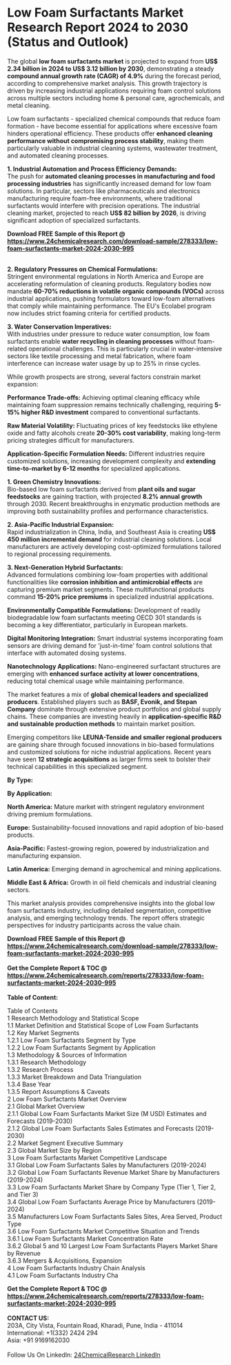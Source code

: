 <h1>Low Foam Surfactants Market Research Report 2024 to 2030 (Status and Outlook)</h1><p>The global <strong>low foam surfactants market</strong> is projected to expand from <strong>US$ 2.34 billion in 2024 to US$ 3.12 billion by 2030</strong>, demonstrating a steady <strong>compound annual growth rate (CAGR) of 4.9%</strong> during the forecast period, according to comprehensive market analysis. This growth trajectory is driven by increasing industrial applications requiring foam control solutions across multiple sectors including home &amp; personal care, agrochemicals, and metal cleaning.</p><p>Low foam surfactants - specialized chemical compounds that reduce foam formation - have become essential for applications where excessive foam hinders operational efficiency. These products offer <strong>enhanced cleaning performance without compromising process stability</strong>, making them particularly valuable in industrial cleaning systems, wastewater treatment, and automated cleaning processes.</p><p><strong>1. Industrial Automation and Process Efficiency Demands:</strong><br>
The push for <strong>automated cleaning processes in manufacturing and food processing industries</strong> has significantly increased demand for low foam solutions. In particular, sectors like pharmaceuticals and electronics manufacturing require foam-free environments, where traditional surfactants would interfere with precision operations. The industrial cleaning market, projected to reach <strong>US$ 82 billion by 2026</strong>, is driving significant adoption of specialized surfactants.</p><div><b>Download FREE Sample of this Report @ 
            <a href="https://www.24chemicalresearch.com/download-sample/278333/low-foam-surfactants-market-2024-2030-995">
            https://www.24chemicalresearch.com/download-sample/278333/low-foam-surfactants-market-2024-2030-995</a></b></div><br><p><strong>2. Regulatory Pressures on Chemical Formulations:</strong><br>
Stringent environmental regulations in North America and Europe are accelerating reformulation of cleaning products. Regulatory bodies now mandate <strong>60-70% reductions in volatile organic compounds (VOCs)</strong> across industrial applications, pushing formulators toward low-foam alternatives that comply while maintaining performance. The EU's Ecolabel program now includes strict foaming criteria for certified products.</p><p><strong>3. Water Conservation Imperatives:</strong><br>
With industries under pressure to reduce water consumption, low foam surfactants enable <strong>water recycling in cleaning processes</strong> without foam-related operational challenges. This is particularly crucial in water-intensive sectors like textile processing and metal fabrication, where foam interference can increase water usage by up to 25% in rinse cycles.</p><p>While growth prospects are strong, several factors constrain market expansion:</p><p><strong>Performance Trade-offs:</strong> Achieving optimal cleaning efficacy while maintaining foam suppression remains technically challenging, requiring <strong>5-15% higher R&amp;D investment</strong> compared to conventional surfactants.</p><p><strong>Raw Material Volatility:</strong> Fluctuating prices of key feedstocks like ethylene oxide and fatty alcohols create <strong>20-30% cost variability</strong>, making long-term pricing strategies difficult for manufacturers.</p><p><strong>Application-Specific Formulation Needs:</strong> Different industries require customized solutions, increasing development complexity and <strong>extending time-to-market by 6-12 months</strong> for specialized applications.</p><p><strong>1. Green Chemistry Innovations:</strong><br>
Bio-based low foam surfactants derived from <strong>plant oils and sugar feedstocks</strong> are gaining traction, with projected <strong>8.2% annual growth</strong> through 2030. Recent breakthroughs in enzymatic production methods are improving both sustainability profiles and performance characteristics.</p><p><strong>2. Asia-Pacific Industrial Expansion:</strong><br>
Rapid industrialization in China, India, and Southeast Asia is creating <strong>US$ 450 million incremental demand</strong> for industrial cleaning solutions. Local manufacturers are actively developing cost-optimized formulations tailored to regional processing requirements.</p><p><strong>3. Next-Generation Hybrid Surfactants:</strong><br>
Advanced formulations combining low-foam properties with additional functionalities like <strong>corrosion inhibition and antimicrobial effects</strong> are capturing premium market segments. These multifunctional products command <strong>15-20% price premiums</strong> in specialized industrial applications.</p><p><strong>Environmentally Compatible Formulations:</strong> Development of readily biodegradable low foam surfactants meeting OECD 301 standards is becoming a key differentiator, particularly in European markets.</p><p><strong>Digital Monitoring Integration:</strong> Smart industrial systems incorporating foam sensors are driving demand for 'just-in-time' foam control solutions that interface with automated dosing systems.</p><p><strong>Nanotechnology Applications:</strong> Nano-engineered surfactant structures are emerging with <strong>enhanced surface activity at lower concentrations</strong>, reducing total chemical usage while maintaining performance.</p><p>The market features a mix of <strong>global chemical leaders and specialized producers</strong>. Established players such as <strong>BASF, Evonik, and Stepan Company</strong> dominate through extensive product portfolios and global supply chains. These companies are investing heavily in <strong>application-specific R&amp;D and sustainable production methods</strong> to maintain market position.</p><p>Emerging competitors like <strong>LEUNA-Tenside and smaller regional producers</strong> are gaining share through focused innovations in bio-based formulations and customized solutions for niche industrial applications. Recent years have seen <strong>12 strategic acquisitions</strong> as larger firms seek to bolster their technical capabilities in this specialized segment.</p><p><strong>By Type:</strong></p><p><strong>By Application:</strong></p><p><strong>North America:</strong> Mature market with stringent regulatory environment driving premium formulations.</p><p><strong>Europe:</strong> Sustainability-focused innovations and rapid adoption of bio-based products.</p><p><strong>Asia-Pacific:</strong> Fastest-growing region, powered by industrialization and manufacturing expansion.</p><p><strong>Latin America:</strong> Emerging demand in agrochemical and mining applications.</p><p><strong>Middle East &amp; Africa:</strong> Growth in oil field chemicals and industrial cleaning sectors.</p><p>This market analysis provides comprehensive insights into the global low foam surfactants industry, including detailed segmentation, competitive analysis, and emerging technology trends. The report offers strategic perspectives for industry participants across the value chain.</p><div><b>Download FREE Sample of this Report @ 
            <a href="https://www.24chemicalresearch.com/download-sample/278333/low-foam-surfactants-market-2024-2030-995">
            https://www.24chemicalresearch.com/download-sample/278333/low-foam-surfactants-market-2024-2030-995</a></b></div><br><div><b>Get the Complete Report & TOC @ 
            <a href="https://www.24chemicalresearch.com/reports/278333/low-foam-surfactants-market-2024-2030-995">
            https://www.24chemicalresearch.com/reports/278333/low-foam-surfactants-market-2024-2030-995</a></b></div><br>
            <b>Table of Content:</b><p>Table of Contents<br />
1 Research Methodology and Statistical Scope<br />
1.1 Market Definition and Statistical Scope of Low Foam Surfactants<br />
1.2 Key Market Segments<br />
1.2.1 Low Foam Surfactants Segment by Type<br />
1.2.2 Low Foam Surfactants Segment by Application<br />
1.3 Methodology & Sources of Information<br />
1.3.1 Research Methodology<br />
1.3.2 Research Process<br />
1.3.3 Market Breakdown and Data Triangulation<br />
1.3.4 Base Year<br />
1.3.5 Report Assumptions & Caveats<br />
2 Low Foam Surfactants Market Overview<br />
2.1 Global Market Overview<br />
2.1.1 Global Low Foam Surfactants Market Size (M USD) Estimates and Forecasts (2019-2030)<br />
2.1.2 Global Low Foam Surfactants Sales Estimates and Forecasts (2019-2030)<br />
2.2 Market Segment Executive Summary<br />
2.3 Global Market Size by Region<br />
3 Low Foam Surfactants Market Competitive Landscape<br />
3.1 Global Low Foam Surfactants Sales by Manufacturers (2019-2024)<br />
3.2 Global Low Foam Surfactants Revenue Market Share by Manufacturers (2019-2024)<br />
3.3 Low Foam Surfactants Market Share by Company Type (Tier 1, Tier 2, and Tier 3)<br />
3.4 Global Low Foam Surfactants Average Price by Manufacturers (2019-2024)<br />
3.5 Manufacturers Low Foam Surfactants Sales Sites, Area Served, Product Type<br />
3.6 Low Foam Surfactants Market Competitive Situation and Trends<br />
3.6.1 Low Foam Surfactants Market Concentration Rate<br />
3.6.2 Global 5 and 10 Largest Low Foam Surfactants Players Market Share by Revenue<br />
3.6.3 Mergers & Acquisitions, Expansion<br />
4 Low Foam Surfactants Industry Chain Analysis<br />
4.1 Low Foam Surfactants Industry Cha</p><div><b>Get the Complete Report & TOC @ 
            <a href="https://www.24chemicalresearch.com/reports/278333/low-foam-surfactants-market-2024-2030-995">
            https://www.24chemicalresearch.com/reports/278333/low-foam-surfactants-market-2024-2030-995</a></b></div><br><b>CONTACT US:</b><br>
            203A, City Vista, Fountain Road, Kharadi, Pune, India - 411014<br>
            International: +1(332) 2424 294<br>
            Asia: +91 9169162030 <br><br>
            Follow Us On LinkedIn: <a href="https://www.linkedin.com/company/24chemicalresearch/">24ChemicalResearch LinkedIn</a>